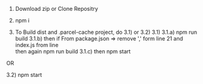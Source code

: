 1. Download zip or Clone Repositry 
2. npm i

3. To Build dist and .parcel-cache project, do 3.1) or 3.2)
3.1) 
3.1.a) npm run build 
3.1.b) then if From package.json => remove ',' form line 21 and index.js from line  
then again npm run build 
3.1.c) then npm start 

OR

3.2) 
npm start 